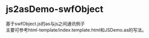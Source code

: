js2asDemo-swfObject
===================

基于swfObject.js的as与js之间通讯例子<br/>
主要可参考html-template/index.template.html和JSDemo.as的写法。

